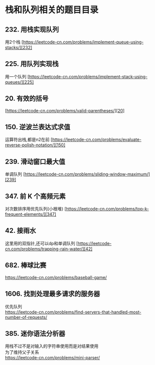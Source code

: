 # 栈和队列相关的题目目录

## 232. 用栈实现队列

用2个栈
[https://leetcode-cn.com/problems/implement-queue-using-stacks/][232]

## 225. 用队列实现栈

用一个队列
[https://leetcode-cn.com/problems/implement-stack-using-queues/][225]

## 20. 有效的括号

[https://leetcode-cn.com/problems/valid-parentheses/][20]

## 150. 逆波兰表达式求值

运算符出栈,都是n2在前
[https://leetcode-cn.com/problems/evaluate-reverse-polish-notation/][150]

## 239. 滑动窗口最大值

单调队列
[https://leetcode-cn.com/problems/sliding-window-maximum/][239]

## 347. 前 K 个高频元素

对次数排序用优先队列(小根堆)
[https://leetcode-cn.com/problems/top-k-frequent-elements/][347]

## 42. 接雨水

这里用的双指针,还可以dp和单调队列
[https://leetcode-cn.com/problems/trapping-rain-water/][42]

## 682. 棒球比赛

https://leetcode-cn.com/problems/baseball-game/

## 1606. 找到处理最多请求的服务器

优先队列  
https://leetcode-cn.com/problems/find-servers-that-handled-most-number-of-requests/

## 385. 迷你语法分析器

用栈不过不是对输入的字符串使用而是对结果使用  
为了维持父子关系  
https://leetcode-cn.com/problems/mini-parser/